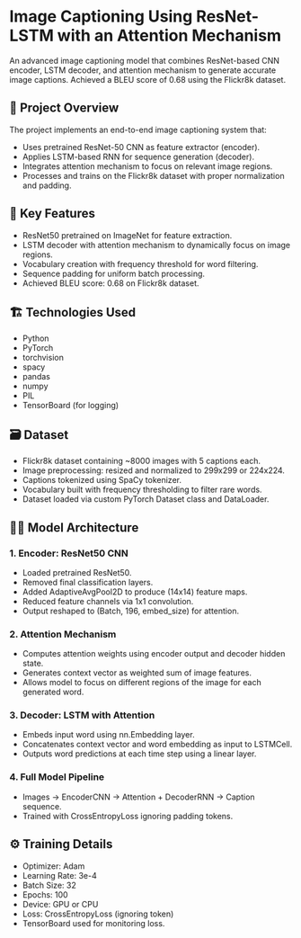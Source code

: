 # Image Captioning Using ResNet-LSTM with an Attention Mechanism

An advanced image captioning model that combines ResNet-based CNN encoder, LSTM decoder, and attention mechanism to generate accurate image captions. Achieved a BLEU score of 0.68 using the Flickr8k dataset.

## 🚀 Project Overview

The project implements an end-to-end image captioning system that:

- Uses pretrained ResNet-50 CNN as feature extractor (encoder).
- Applies LSTM-based RNN for sequence generation (decoder).
- Integrates attention mechanism to focus on relevant image regions.
- Processes and trains on the Flickr8k dataset with proper normalization and padding.

## 🔧 Key Features

- ResNet50 pretrained on ImageNet for feature extraction.
- LSTM decoder with attention mechanism to dynamically focus on image regions.
- Vocabulary creation with frequency threshold for word filtering.
- Sequence padding for uniform batch processing.
- Achieved BLEU score: 0.68 on Flickr8k dataset.

## 🏗 Technologies Used

- Python
- PyTorch
- torchvision
- spacy
- pandas
- numpy
- PIL
- TensorBoard (for logging)

## 🗃 Dataset

- Flickr8k dataset containing ~8000 images with 5 captions each.
- Image preprocessing: resized and normalized to 299x299 or 224x224.
- Captions tokenized using SpaCy tokenizer.
- Vocabulary built with frequency thresholding to filter rare words.
- Dataset loaded via custom PyTorch Dataset class and DataLoader.

## 🧑‍💻 Model Architecture

### 1. Encoder: ResNet50 CNN

- Loaded pretrained ResNet50.
- Removed final classification layers.
- Added AdaptiveAvgPool2D to produce (14x14) feature maps.
- Reduced feature channels via 1x1 convolution.
- Output reshaped to (Batch, 196, embed_size) for attention.

### 2. Attention Mechanism

- Computes attention weights using encoder output and decoder hidden state.
- Generates context vector as weighted sum of image features.
- Allows model to focus on different regions of the image for each generated word.

### 3. Decoder: LSTM with Attention

- Embeds input word using nn.Embedding layer.
- Concatenates context vector and word embedding as input to LSTMCell.
- Outputs word predictions at each time step using a linear layer.

### 4. Full Model Pipeline

- Images → EncoderCNN → Attention + DecoderRNN → Caption sequence.
- Trained with CrossEntropyLoss ignoring padding tokens.

## ⚙️ Training Details

- Optimizer: Adam
- Learning Rate: 3e-4
- Batch Size: 32
- Epochs: 100
- Device: GPU or CPU
- Loss: CrossEntropyLoss (ignoring <PAD> token)
- TensorBoard used for monitoring loss.


